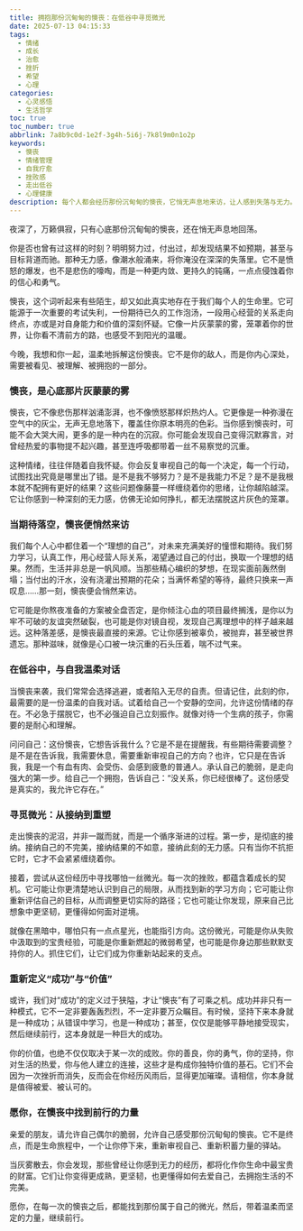 ```yaml
---
title: 拥抱那份沉甸甸的懊丧：在低谷中寻觅微光
date: 2025-07-13 04:15:33
tags:
  - 情绪
  - 成长
  - 治愈
  - 挫折
  - 希望
  - 心理
categories:
  - 心灵感悟
  - 生活哲学
toc: true
toc_number: true
abbrlink: 7a8b9c0d-1e2f-3g4h-5i6j-7k8l9m0n1o2p
keywords:
  - 懊丧
  - 情绪管理
  - 自我疗愈
  - 挫败感
  - 走出低谷
  - 心理健康
description: 每个人都会经历那份沉甸甸的懊丧，它悄无声息地来访，让人感到失落与无力。这篇文章将带你深入理解这份情绪，学会温柔地接纳它，并在低谷中找到属于自己的微光，最终走向内心的平静与力量。
---
```


夜深了，万籁俱寂，只有心底那份沉甸甸的懊丧，还在悄无声息地回荡。

你是否也曾有过这样的时刻？明明努力过，付出过，却发现结果不如预期，甚至与目标背道而驰。那种无力感，像潮水般涌来，将你淹没在深深的失落里。它不是愤怒的爆发，也不是悲伤的嚎啕，而是一种更内敛、更持久的钝痛，一点点侵蚀着你的信心和勇气。

懊丧，这个词听起来有些陌生，却又如此真实地存在于我们每个人的生命里。它可能源于一次重要的考试失利，一份期待已久的工作泡汤，一段用心经营的关系走向终点，亦或是对自身能力和价值的深刻怀疑。它像一片灰蒙蒙的雾，笼罩着你的世界，让你看不清前方的路，也感受不到阳光的温暖。

今晚，我想和你一起，温柔地拆解这份懊丧。它不是你的敌人，而是你内心深处，需要被看见、被理解、被拥抱的一部分。

### 懊丧，是心底那片灰蒙蒙的雾

懊丧，它不像悲伤那样汹涌澎湃，也不像愤怒那样炽热灼人。它更像是一种弥漫在空气中的灰尘，无声无息地落下，覆盖住你原本明亮的色彩。当你感到懊丧时，可能不会大哭大闹，更多的是一种内在的沉寂。你可能会发现自己变得沉默寡言，对曾经热爱的事物提不起兴趣，甚至连呼吸都带着一丝不易察觉的沉重。

这种情绪，往往伴随着自我怀疑。你会反复审视自己的每一个决定，每一个行动，试图找出究竟是哪里出了错。是不是我不够努力？是不是我能力不足？是不是我根本就不配拥有更好的结果？这些问题像藤蔓一样缠绕着你的思绪，让你越陷越深。它让你感到一种深刻的无力感，仿佛无论如何挣扎，都无法摆脱这片灰色的笼罩。

### 当期待落空，懊丧便悄然来访

我们每个人心中都住着一个“理想的自己”，对未来充满美好的憧憬和期待。我们努力学习，认真工作，用心经营人际关系，渴望通过自己的付出，换取一个理想的结果。然而，生活并非总是一帆风顺。当那些精心编织的梦想，在现实面前轰然倒塌；当付出的汗水，没有浇灌出预期的花朵；当满怀希望的等待，最终只换来一声叹息……那一刻，懊丧便会悄然来访。

它可能是你熬夜准备的方案被全盘否定，是你倾注心血的项目最终搁浅，是你以为牢不可破的友谊突然破裂，也可能是你对镜自视，发现自己离理想中的样子越来越远。这种落差感，是懊丧最直接的来源。它让你感到被辜负，被抛弃，甚至被世界遗忘。那种滋味，就像是心口被一块沉重的石头压着，喘不过气来。

### 在低谷中，与自我温柔对话

当懊丧来袭，我们常常会选择逃避，或者陷入无尽的自责。但请记住，此刻的你，最需要的是一份温柔的自我对话。试着给自己一个安静的空间，允许这份情绪的存在。不必急于摆脱它，也不必强迫自己立刻振作。就像对待一个生病的孩子，你需要的是耐心和理解。

问问自己：这份懊丧，它想告诉我什么？它是不是在提醒我，有些期待需要调整？是不是在告诉我，我需要休息，需要重新审视自己的方向？也许，它只是在告诉我，我是一个有血有肉、会受伤、会感到疲惫的普通人。承认自己的脆弱，是走向强大的第一步。给自己一个拥抱，告诉自己：“没关系，你已经很棒了。这份感受是真实的，我允许它存在。”

### 寻觅微光：从接纳到重塑

走出懊丧的泥沼，并非一蹴而就，而是一个循序渐进的过程。第一步，是彻底的接纳。接纳自己的不完美，接纳结果的不如意，接纳此刻的无力感。只有当你不抗拒它时，它才不会紧紧缠绕着你。

接着，尝试从这份经历中寻找哪怕一丝微光。每一次的挫败，都蕴含着成长的契机。它可能让你更清楚地认识到自己的局限，从而找到新的学习方向；它可能让你重新评估自己的目标，从而调整更切实际的路径；它也可能让你发现，原来自己比想象中更坚韧，更懂得如何面对逆境。

就像在黑暗中，哪怕只有一点点星光，也能指引方向。这份微光，可能是你从失败中汲取到的宝贵经验，可能是你重新燃起的微弱希望，也可能是你身边那些默默支持你的人。抓住它们，让它们成为你重新站起来的支点。

### 重新定义“成功”与“价值”

或许，我们对“成功”的定义过于狭隘，才让“懊丧”有了可乘之机。成功并非只有一种模式，它不一定非要轰轰烈烈，不一定非要万众瞩目。有时候，坚持下来本身就是一种成功；从错误中学习，也是一种成功；甚至，仅仅是能够平静地接受现实，然后继续前行，这本身就是一种巨大的成功。

你的价值，也绝不仅仅取决于某一次的成败。你的善良，你的勇气，你的坚持，你对生活的热爱，你与他人建立的连接，这些才是构成你独特价值的基石。它们不会因为一次挫折而消失，反而会在你经历风雨后，显得更加璀璨。请相信，你本身就是值得被爱、被认可的。

### 愿你，在懊丧中找到前行的力量

亲爱的朋友，请允许自己偶尔的脆弱，允许自己感受那份沉甸甸的懊丧。它不是终点，而是生命旅程中，一个让你停下来，重新审视自己、重新积蓄力量的驿站。

当灰雾散去，你会发现，那些曾经让你感到无力的经历，都将化作你生命中最宝贵的财富。它们让你变得更成熟，更坚韧，也更懂得如何去爱自己，去拥抱生活的不完美。

愿你，在每一次的懊丧之后，都能找到那份属于自己的微光，然后，带着温柔而坚定的力量，继续前行。